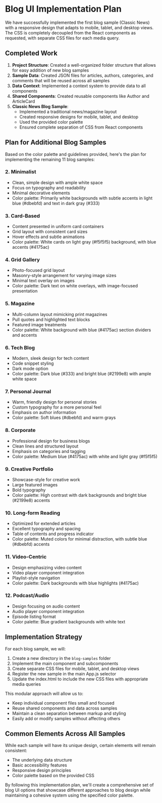 # Blog UI Implementation Plan

We have successfully implemented the first blog sample (Classic News) with a responsive design that adapts to mobile, tablet, and desktop views. The CSS is completely decoupled from the React components as requested, with separate CSS files for each media query.

## Completed Work
1. **Project Structure**: Created a well-organized folder structure that allows for easy addition of new blog samples
2. **Sample Data**: Created JSON files for articles, authors, categories, and comments that will be reused across all samples
3. **Data Context**: Implemented a context system to provide data to all components
4. **Shared Components**: Created reusable components like Author and ArticleCard
5. **Classic News Blog Sample**: 
   - Implemented a traditional news/magazine layout
   - Created responsive designs for mobile, tablet, and desktop
   - Used the provided color palette
   - Ensured complete separation of CSS from React components

## Plan for Additional Blog Samples

Based on the color palette and guidelines provided, here's the plan for implementing the remaining 11 blog samples:

### 2. Minimalist
- Clean, simple design with ample white space
- Focus on typography and readability
- Minimal decorative elements
- Color palette: Primarily white backgrounds with subtle accents in light blue (#dbebfd) and text in dark gray (#333)

### 3. Card-Based
- Content presented in uniform card containers
- Grid layout with consistent card sizes
- Hover effects and subtle animations
- Color palette: White cards on light gray (#f5f5f5) background, with blue accents (#4175ac)

### 4. Grid Gallery
- Photo-focused grid layout
- Masonry-style arrangement for varying image sizes
- Minimal text overlay on images
- Color palette: Dark text on white overlays, with image-focused presentation

### 5. Magazine
- Multi-column layout mimicking print magazines
- Pull quotes and highlighted text blocks
- Featured image treatments
- Color palette: White background with blue (#4175ac) section dividers and accents

### 6. Tech Blog
- Modern, sleek design for tech content
- Code snippet styling
- Dark mode option
- Color palette: Dark blue (#333) and bright blue (#2199e8) with ample white space

### 7. Personal Journal
- Warm, friendly design for personal stories
- Custom typography for a more personal feel
- Emphasis on author information
- Color palette: Soft blues (#dbebfd) and warm grays

### 8. Corporate
- Professional design for business blogs
- Clean lines and structured layout
- Emphasis on categories and tagging
- Color palette: Medium blue (#4175ac) with white and light gray (#f5f5f5)

### 9. Creative Portfolio
- Showcase-style for creative work
- Large featured images
- Bold typography
- Color palette: High contrast with dark backgrounds and bright blue (#2199e8) accents

### 10. Long-form Reading
- Optimized for extended articles
- Excellent typography and spacing
- Table of contents and progress indicator
- Color palette: Muted colors for minimal distraction, with subtle blue (#dbebfd) accents

### 11. Video-Centric
- Design emphasizing video content
- Video player component integration
- Playlist-style navigation
- Color palette: Dark backgrounds with blue highlights (#4175ac)

### 12. Podcast/Audio
- Design focusing on audio content
- Audio player component integration
- Episode listing format
- Color palette: Blue gradient backgrounds with white text

## Implementation Strategy

For each blog sample, we will:

1. Create a new directory in the `blog-samples` folder
2. Implement the main component and subcomponents
3. Create separate CSS files for mobile, tablet, and desktop views
4. Register the new sample in the main App.js selector
5. Update the index.html to include the new CSS files with appropriate media queries

This modular approach will allow us to:
- Keep individual component files small and focused
- Reuse shared components and data across samples
- Maintain a clean separation between markup and styling
- Easily add or modify samples without affecting others

## Common Elements Across All Samples

While each sample will have its unique design, certain elements will remain consistent:
- The underlying data structure
- Basic accessibility features
- Responsive design principles
- Color palette based on the provided CSS

By following this implementation plan, we'll create a comprehensive set of blog UI options that showcase different approaches to blog design while maintaining a cohesive system using the specified color palette.